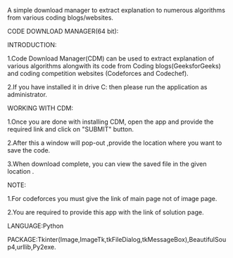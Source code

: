A simple download manager to extract explanation to numerous algorithms from various coding blogs/websites.

CODE DOWNLOAD MANAGER(64 bit):

INTRODUCTION:

1.Code Download Manager(CDM) can be used to extract explanation of various algorithms alongwith its code from Coding blogs(GeeksforGeeks) and coding competition websites (Codeforces and Codechef).

2.If you have installed it in drive C: then please run the application as administrator.

WORKING WITH CDM:

1.Once you are done with installing CDM, open the app and provide the required link and click on "SUBMIT" button.

2.After this a window will pop-out ,provide the location where you want to save the code.

3.When download complete, you can view the saved file in the given location .

NOTE:

1.For codeforces you must give the link of main page not of image page.

2.You are required to provide this app with the link of solution page.

LANGUAGE:Python

PACKAGE:Tkinter(Image,ImageTk,tkFileDialog,tkMessageBox),BeautifulSoup4,urllib,Py2exe.
